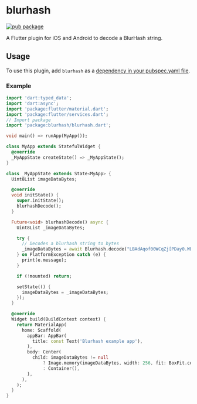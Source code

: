 # blurhash

[![pub package](https://img.shields.io/pub/v/blurhash?style=flat-square)](https://pub.dartlang.org/packages/blurhash)

A Flutter plugin for iOS and Android to decode a BlurHash string.

## Usage

To use this plugin, add `blurhash` as a [dependency in your pubspec.yaml file](https://flutter.io/platform-plugins/).

### Example

```dart
import 'dart:typed_data';
import 'dart:async';
import 'package:flutter/material.dart';
import 'package:flutter/services.dart';
// Import package
import 'package:blurhash/blurhash.dart';

void main() => runApp(MyApp());

class MyApp extends StatefulWidget {
  @override
  _MyAppState createState() => _MyAppState();
}

class _MyAppState extends State<MyApp> {
  Uint8List imageDataBytes;

  @override
  void initState() {
    super.initState();
    blurhashDecode();
  }

  Future<void> blurhashDecode() async {
    Uint8List _imageDataBytes;

    try {
      // Decodes a blurhash string to bytes
      _imageDataBytes = await Blurhash.decode("LBAdAqof00WCqZj[PDay0.WB}pof", 32, 32);
    } on PlatformException catch (e) {
      print(e.message);
    }

    if (!mounted) return;

    setState(() {
      imageDataBytes = _imageDataBytes;
    });
  }

  @override
  Widget build(BuildContext context) {
    return MaterialApp(
      home: Scaffold(
        appBar: AppBar(
          title: const Text('Blurhash example app'),
        ),
        body: Center(
          child: imageDataBytes != null
              ? Image.memory(imageDataBytes, width: 256, fit: BoxFit.cover)
              : Container(),
        ),
      ),
    );
  }
}
```

